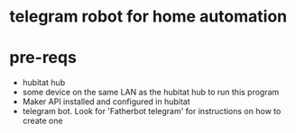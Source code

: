 
# telegram robot for home automation


# pre-reqs

* hubitat hub
* some device on the same LAN as the hubitat hub to run this program
* Maker API installed and configured in hubitat
* telegram bot. Look for 'Fatherbot telegram' for instructions on how to create one

